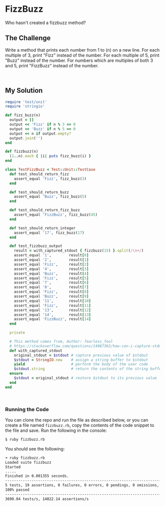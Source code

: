 # FizzBuzz

Who hasn't created a fizzbuzz method?

## The Challenge

Write a method that prints each number from 1 to (n) on a new line. For each multiple of 3, print "Fizz" instead of the number. For each multiple of 5, print "Buzz" instead of the number. For numbers which are multiples of both 3 and 5, print "FizzBuzz" instead of the number.

<br>

## My Solution

```ruby
require 'test/unit'
require 'stringio'

def fizz_buzz(n)
  output = []
  output << 'Fizz' if n % 3 == 0
  output << 'Buzz' if n % 5 == 0
  output << n if output.empty?
  output.join('')
end

def fizzbuzz(n)
  (1..n).each { |i| puts fizz_buzz(i) }
end

class TestFizzBuzz < Test::Unit::TestCase
  def test_should_return_fizz
    assert_equal 'Fizz', fizz_buzz(3)
  end

  def test_should_return_buzz
    assert_equal 'Buzz', fizz_buzz(5)
  end

  def test_should_return_fizz_buzz
    assert_equal 'FizzBuzz', fizz_buzz(45)
  end

  def test_should_return_integer
    assert_equal '17', fizz_buzz(17)
  end

  def test_fizzbuzz_output
    result = with_captured_stdout { fizzbuzz(15) }.split(/\n+/)
    assert_equal '1',        result[0]
    assert_equal '2',        result[1]
    assert_equal 'Fizz',     result[2]
    assert_equal '4',        result[3]
    assert_equal 'Buzz',     result[4]
    assert_equal 'Fizz',     result[5]
    assert_equal '7',        result[6]
    assert_equal '8',        result[7]
    assert_equal 'Fizz',     result[8]
    assert_equal 'Buzz',     result[9]
    assert_equal '11',       result[10]
    assert_equal 'Fizz',     result[11]
    assert_equal '13',       result[12]
    assert_equal '14',       result[13]
    assert_equal 'FizzBuzz', result[14]
  end

  private

  # This method comes from, Author: fearless_fool
  # https://stackoverflow.com/questions/14987362/how-can-i-capture-stdout-to-a-string
  def with_captured_stdout
    original_stdout = $stdout # capture previous value of $stdout
    $stdout = StringIO.new    # assign a string buffer to $stdout
    yield                     # perform the body of the user code
    $stdout.string            # return the contents of the string buffer
  ensure
    $stdout = original_stdout # restore $stdout to its previous value
  end
end
```

<br>

### Running the Code

You can clone the repo and run the file as described below, or you can create a file named `fizzbuzz.rb`, copy the contents of the code snippet to the file and save. Run the following in the console:

```sh
$ ruby fizzbuzz.rb
```

You should see the following:

```sh
➜ ruby fizzbuzz.rb
Loaded suite fizzbuzz
Started
.....
Finished in 0.001355 seconds.
---------------------------------------------------------------------------------------
5 tests, 19 assertions, 0 failures, 0 errors, 0 pendings, 0 omissions, 0 notifications
100% passed
---------------------------------------------------------------------------------------
3690.04 tests/s, 14022.14 assertions/s
```

